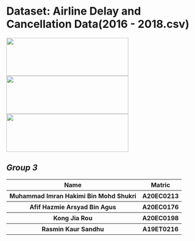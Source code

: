 # **Dataset: Airline Delay and Cancellation Data(2016 - 2018.csv)**
<img src="https://github.com/drshahizan/Python-big-data/Project/BigMac/Pyspark.png"  width="320" height="100"><img src="https://github.com/drshahizan/Python-big-data/Project/BigMac/1_MEcMeVoX9Mdqtk83oLBuEQ.png" width="320" height="100"><img src="https://github.com/drshahizan/Python-big-data/Project/BigMac/koalas.png" width="320" height="100">


## _Group 3_
<table>
  <tr>
    <th>Name</th>
    <th>Matric</th>
  </tr>
  <tr>
    <th>Muhammad Imran Hakimi Bin Mohd Shukri </th>
    <th>A20EC0213</th>
  </tr>
  <tr>
    <th>Afif Hazmie Arsyad Bin Agus</th>
    <th>A20EC0176</th>
  </tr>
    <tr>
    <th>Kong Jia Rou</th>
    <th>A20EC0198</th>
  </tr>
    <tr>
    <th>Rasmin Kaur Sandhu</th>
    <th>A19ET0216</th>
  </tr>
</table>
